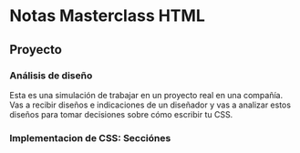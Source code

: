 # Notas Masterclass HTML

## Proyecto

### Análisis de diseño

Esta es una simulación de trabajar en un proyecto real en una compañía. Vas a recibir diseños e indicaciones de un diseñador y vas a analizar estos diseños para tomar decisiones sobre cómo escribir tu CSS.

### Implementacion de CSS: Secciónes



###

###

###


###
###

